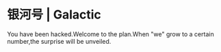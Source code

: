 # 银河号 | Galactic
You have been hacked.Welcome to the plan.When "we" grow to a certain number,the surprise will be unveiled.
